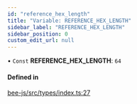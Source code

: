 ```yaml
---
id: "reference_hex_length"
title: "Variable: REFERENCE_HEX_LENGTH"
sidebar_label: "REFERENCE_HEX_LENGTH"
sidebar_position: 0
custom_edit_url: null
---
```


• `Const` **REFERENCE\_HEX\_LENGTH**: ``64``

#### Defined in

[bee-js/src/types/index.ts:27](https://github.com/ethersphere/bee-js/blob/5b112bf/src/types/index.ts#L27)
